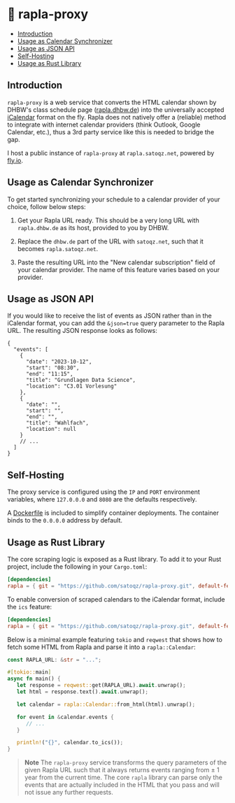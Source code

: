 # 📆 rapla-proxy

- [Introduction](#introduction)
- [Usage as Calendar Synchronizer](#usage-as-calendar-synchronizer)
- [Usage as JSON API](#usage-as-json-api)
- [Self-Hosting](#self-hosting)
- [Usage as Rust Library](#usage-as-rust-library)

## Introduction

`rapla-proxy` is a web service that converts the HTML calendar shown by DHBW's class schedule page ([rapla.dhbw.de](https://rapla.dhbw.de)) into the universally accepted [iCalendar](https://icalendar.org/) format on the fly.
Rapla does not natively offer a (reliable) method to integrate with internet calendar providers (think Outlook, Google Calendar, etc.), thus a 3rd party service like this is needed to bridge the gap.

I host a public instance of `rapla-proxy` at `rapla.satoqz.net`, powered by [fly.io](https://fly.io).

## Usage as Calendar Synchronizer

To get started synchronizing your schedule to a calendar provider of your choice, follow below steps:

1. Get your Rapla URL ready.
   This should be a very long URL with `rapla.dhbw.de` as its host, provided to you by DHBW.

2. Replace the `dhbw.de` part of the URL with `satoqz.net`, such that it becomes `rapla.satoqz.net`.

3. Paste the resulting URL into the "New calendar subscription" field of your calendar provider. The name of this feature varies based on your provider.

## Usage as JSON API

If you would like to receive the list of events as JSON rather than in the iCalendar format, you can add the `&json=true` query parameter to the Rapla URL. The resulting JSON response looks as follows:

```jsonc
{
  "events": [
    {
      "date": "2023-10-12",
      "start": "08:30",
      "end": "11:15",
      "title": "Grundlagen Data Science",
      "location": "C3.01 Vorlesung"
    },
    {
      "date": "",
      "start": "",
      "end": "",
      "title": "Wahlfach",
      "location": null
    }
    // ...
  ]
}
```

## Self-Hosting

The proxy service is configured using the `IP` and `PORT` environment variables,
where `127.0.0.0` and `8080` are the defaults respectively.

A [Dockerfile](./Dockerfile) is included to simplify container deployments. The container binds to the `0.0.0.0` address by default.

## Usage as Rust Library

The core scraping logic is exposed as a Rust library.
To add it to your Rust project, include the following in your `Cargo.toml`:

```toml
[dependencies]
rapla = { git = "https://github.com/satoqz/rapla-proxy.git", default-features = false }
```

To enable conversion of scraped calendars to the iCalendar format, include the `ics` feature:

```toml
[dependencies]
rapla = { git = "https://github.com/satoqz/rapla-proxy.git", default-features = false, features = ["ics"] }
```

Below is a minimal example featuring `tokio` and `reqwest` that shows how to fetch some HTML from Rapla and parse it into a `rapla::Calendar`:

```rs
const RAPLA_URL: &str = "...";

#[tokio::main]
async fn main() {
   let response = reqwest::get(RAPLA_URL).await.unwrap();
   let html = response.text().await.unwrap();

   let calendar = rapla::Calendar::from_html(html).unwrap();

   for event in &calendar.events {
      // ...
   }

   println!("{}", calendar.to_ics());
}
```

> **Note**
> The `rapla-proxy` service transforms the query parameters of the given Rapla URL such that it always returns events ranging from ± 1 year from the current time. The core `rapla` library can parse only the events that are actually included in the HTML that you pass and will not issue any further requests.

